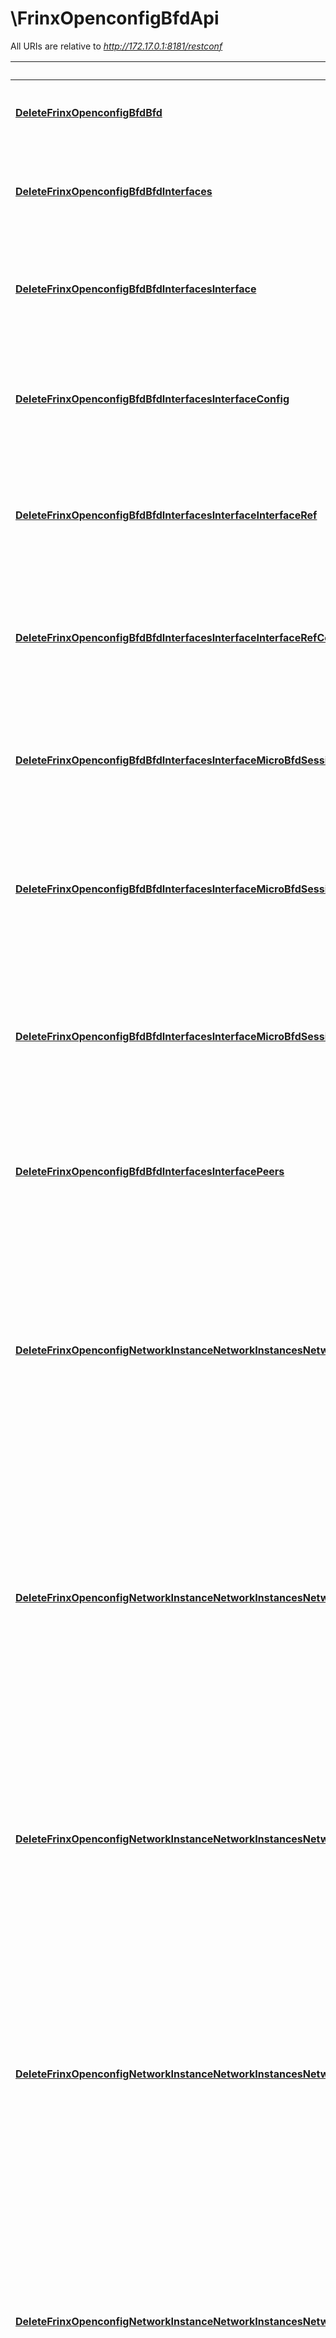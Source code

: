 # \FrinxOpenconfigBfdApi

All URIs are relative to *http://172.17.0.1:8181/restconf*

Method | HTTP request | Description
------------- | ------------- | -------------
[**DeleteFrinxOpenconfigBfdBfd**](FrinxOpenconfigBfdApi.md#DeleteFrinxOpenconfigBfdBfd) | **Delete** /config/network-topology:network-topology/network-topology:topology/unified/network-topology:node/{node-id}/yang-ext:mount/frinx-openconfig-bfd:bfd/ | 
[**DeleteFrinxOpenconfigBfdBfdInterfaces**](FrinxOpenconfigBfdApi.md#DeleteFrinxOpenconfigBfdBfdInterfaces) | **Delete** /config/network-topology:network-topology/network-topology:topology/unified/network-topology:node/{node-id}/yang-ext:mount/frinx-openconfig-bfd:bfd/frinx-openconfig-bfd:interfaces/ | 
[**DeleteFrinxOpenconfigBfdBfdInterfacesInterface**](FrinxOpenconfigBfdApi.md#DeleteFrinxOpenconfigBfdBfdInterfacesInterface) | **Delete** /config/network-topology:network-topology/network-topology:topology/unified/network-topology:node/{node-id}/yang-ext:mount/frinx-openconfig-bfd:bfd/frinx-openconfig-bfd:interfaces/frinx-openconfig-bfd:interface/{id}/ | 
[**DeleteFrinxOpenconfigBfdBfdInterfacesInterfaceConfig**](FrinxOpenconfigBfdApi.md#DeleteFrinxOpenconfigBfdBfdInterfacesInterfaceConfig) | **Delete** /config/network-topology:network-topology/network-topology:topology/unified/network-topology:node/{node-id}/yang-ext:mount/frinx-openconfig-bfd:bfd/frinx-openconfig-bfd:interfaces/frinx-openconfig-bfd:interface/{id}/frinx-openconfig-bfd:config/ | 
[**DeleteFrinxOpenconfigBfdBfdInterfacesInterfaceInterfaceRef**](FrinxOpenconfigBfdApi.md#DeleteFrinxOpenconfigBfdBfdInterfacesInterfaceInterfaceRef) | **Delete** /config/network-topology:network-topology/network-topology:topology/unified/network-topology:node/{node-id}/yang-ext:mount/frinx-openconfig-bfd:bfd/frinx-openconfig-bfd:interfaces/frinx-openconfig-bfd:interface/{id}/frinx-openconfig-bfd:interface-ref/ | 
[**DeleteFrinxOpenconfigBfdBfdInterfacesInterfaceInterfaceRefConfig**](FrinxOpenconfigBfdApi.md#DeleteFrinxOpenconfigBfdBfdInterfacesInterfaceInterfaceRefConfig) | **Delete** /config/network-topology:network-topology/network-topology:topology/unified/network-topology:node/{node-id}/yang-ext:mount/frinx-openconfig-bfd:bfd/frinx-openconfig-bfd:interfaces/frinx-openconfig-bfd:interface/{id}/frinx-openconfig-bfd:interface-ref/frinx-openconfig-bfd:config/ | 
[**DeleteFrinxOpenconfigBfdBfdInterfacesInterfaceMicroBfdSessions**](FrinxOpenconfigBfdApi.md#DeleteFrinxOpenconfigBfdBfdInterfacesInterfaceMicroBfdSessions) | **Delete** /config/network-topology:network-topology/network-topology:topology/unified/network-topology:node/{node-id}/yang-ext:mount/frinx-openconfig-bfd:bfd/frinx-openconfig-bfd:interfaces/frinx-openconfig-bfd:interface/{id}/frinx-openconfig-bfd:micro-bfd-sessions/ | 
[**DeleteFrinxOpenconfigBfdBfdInterfacesInterfaceMicroBfdSessionsMicroBfdSession**](FrinxOpenconfigBfdApi.md#DeleteFrinxOpenconfigBfdBfdInterfacesInterfaceMicroBfdSessionsMicroBfdSession) | **Delete** /config/network-topology:network-topology/network-topology:topology/unified/network-topology:node/{node-id}/yang-ext:mount/frinx-openconfig-bfd:bfd/frinx-openconfig-bfd:interfaces/frinx-openconfig-bfd:interface/{id}/frinx-openconfig-bfd:micro-bfd-sessions/frinx-openconfig-bfd:micro-bfd-session/{member-interface}/ | 
[**DeleteFrinxOpenconfigBfdBfdInterfacesInterfaceMicroBfdSessionsMicroBfdSessionConfig**](FrinxOpenconfigBfdApi.md#DeleteFrinxOpenconfigBfdBfdInterfacesInterfaceMicroBfdSessionsMicroBfdSessionConfig) | **Delete** /config/network-topology:network-topology/network-topology:topology/unified/network-topology:node/{node-id}/yang-ext:mount/frinx-openconfig-bfd:bfd/frinx-openconfig-bfd:interfaces/frinx-openconfig-bfd:interface/{id}/frinx-openconfig-bfd:micro-bfd-sessions/frinx-openconfig-bfd:micro-bfd-session/{member-interface}/frinx-openconfig-bfd:config/ | 
[**DeleteFrinxOpenconfigBfdBfdInterfacesInterfacePeers**](FrinxOpenconfigBfdApi.md#DeleteFrinxOpenconfigBfdBfdInterfacesInterfacePeers) | **Delete** /config/network-topology:network-topology/network-topology:topology/unified/network-topology:node/{node-id}/yang-ext:mount/frinx-openconfig-bfd:bfd/frinx-openconfig-bfd:interfaces/frinx-openconfig-bfd:interface/{id}/frinx-openconfig-bfd:peers/ | 
[**DeleteFrinxOpenconfigNetworkInstanceNetworkInstancesNetworkInstanceProtocolsProtocolBgpNeighborsNeighborEnableBfd**](FrinxOpenconfigBfdApi.md#DeleteFrinxOpenconfigNetworkInstanceNetworkInstancesNetworkInstanceProtocolsProtocolBgpNeighborsNeighborEnableBfd) | **Delete** /config/network-topology:network-topology/network-topology:topology/unified/network-topology:node/{node-id}/yang-ext:mount/frinx-openconfig-network-instance:network-instances/frinx-openconfig-network-instance:network-instance/{name}/frinx-openconfig-network-instance:protocols/frinx-openconfig-network-instance:protocol/{identifier}/{protocol-name}/frinx-openconfig-network-instance:bgp/frinx-openconfig-network-instance:neighbors/frinx-openconfig-network-instance:neighbor/{neighbor-address}/frinx-openconfig-bfd:enable-bfd/ | 
[**DeleteFrinxOpenconfigNetworkInstanceNetworkInstancesNetworkInstanceProtocolsProtocolBgpNeighborsNeighborEnableBfdConfig**](FrinxOpenconfigBfdApi.md#DeleteFrinxOpenconfigNetworkInstanceNetworkInstancesNetworkInstanceProtocolsProtocolBgpNeighborsNeighborEnableBfdConfig) | **Delete** /config/network-topology:network-topology/network-topology:topology/unified/network-topology:node/{node-id}/yang-ext:mount/frinx-openconfig-network-instance:network-instances/frinx-openconfig-network-instance:network-instance/{name}/frinx-openconfig-network-instance:protocols/frinx-openconfig-network-instance:protocol/{identifier}/{protocol-name}/frinx-openconfig-network-instance:bgp/frinx-openconfig-network-instance:neighbors/frinx-openconfig-network-instance:neighbor/{neighbor-address}/frinx-openconfig-bfd:enable-bfd/frinx-openconfig-bfd:config/ | 
[**DeleteFrinxOpenconfigNetworkInstanceNetworkInstancesNetworkInstanceProtocolsProtocolBgpPeerGroupsPeerGroupEnableBfd**](FrinxOpenconfigBfdApi.md#DeleteFrinxOpenconfigNetworkInstanceNetworkInstancesNetworkInstanceProtocolsProtocolBgpPeerGroupsPeerGroupEnableBfd) | **Delete** /config/network-topology:network-topology/network-topology:topology/unified/network-topology:node/{node-id}/yang-ext:mount/frinx-openconfig-network-instance:network-instances/frinx-openconfig-network-instance:network-instance/{name}/frinx-openconfig-network-instance:protocols/frinx-openconfig-network-instance:protocol/{identifier}/{protocol-name}/frinx-openconfig-network-instance:bgp/frinx-openconfig-network-instance:peer-groups/frinx-openconfig-network-instance:peer-group/{peer-group-name}/frinx-openconfig-bfd:enable-bfd/ | 
[**DeleteFrinxOpenconfigNetworkInstanceNetworkInstancesNetworkInstanceProtocolsProtocolBgpPeerGroupsPeerGroupEnableBfdConfig**](FrinxOpenconfigBfdApi.md#DeleteFrinxOpenconfigNetworkInstanceNetworkInstancesNetworkInstanceProtocolsProtocolBgpPeerGroupsPeerGroupEnableBfdConfig) | **Delete** /config/network-topology:network-topology/network-topology:topology/unified/network-topology:node/{node-id}/yang-ext:mount/frinx-openconfig-network-instance:network-instances/frinx-openconfig-network-instance:network-instance/{name}/frinx-openconfig-network-instance:protocols/frinx-openconfig-network-instance:protocol/{identifier}/{protocol-name}/frinx-openconfig-network-instance:bgp/frinx-openconfig-network-instance:peer-groups/frinx-openconfig-network-instance:peer-group/{peer-group-name}/frinx-openconfig-bfd:enable-bfd/frinx-openconfig-bfd:config/ | 
[**DeleteFrinxOpenconfigNetworkInstanceNetworkInstancesNetworkInstanceProtocolsProtocolStaticRoutesStaticNextHopsNextHopEnableBfd**](FrinxOpenconfigBfdApi.md#DeleteFrinxOpenconfigNetworkInstanceNetworkInstancesNetworkInstanceProtocolsProtocolStaticRoutesStaticNextHopsNextHopEnableBfd) | **Delete** /config/network-topology:network-topology/network-topology:topology/unified/network-topology:node/{node-id}/yang-ext:mount/frinx-openconfig-network-instance:network-instances/frinx-openconfig-network-instance:network-instance/{name}/frinx-openconfig-network-instance:protocols/frinx-openconfig-network-instance:protocol/{identifier}/{protocol-name}/frinx-openconfig-network-instance:static-routes/frinx-openconfig-network-instance:static/{prefix}/frinx-openconfig-network-instance:next-hops/frinx-openconfig-network-instance:next-hop/{index}/frinx-openconfig-bfd:enable-bfd/ | 
[**DeleteFrinxOpenconfigNetworkInstanceNetworkInstancesNetworkInstanceProtocolsProtocolStaticRoutesStaticNextHopsNextHopEnableBfdConfig**](FrinxOpenconfigBfdApi.md#DeleteFrinxOpenconfigNetworkInstanceNetworkInstancesNetworkInstanceProtocolsProtocolStaticRoutesStaticNextHopsNextHopEnableBfdConfig) | **Delete** /config/network-topology:network-topology/network-topology:topology/unified/network-topology:node/{node-id}/yang-ext:mount/frinx-openconfig-network-instance:network-instances/frinx-openconfig-network-instance:network-instance/{name}/frinx-openconfig-network-instance:protocols/frinx-openconfig-network-instance:protocol/{identifier}/{protocol-name}/frinx-openconfig-network-instance:static-routes/frinx-openconfig-network-instance:static/{prefix}/frinx-openconfig-network-instance:next-hops/frinx-openconfig-network-instance:next-hop/{index}/frinx-openconfig-bfd:enable-bfd/frinx-openconfig-bfd:config/ | 
[**GetFrinxOpenconfigBfdBfd**](FrinxOpenconfigBfdApi.md#GetFrinxOpenconfigBfdBfd) | **Get** /config/network-topology:network-topology/network-topology:topology/unified/network-topology:node/{node-id}/yang-ext:mount/frinx-openconfig-bfd:bfd/ | 
[**GetFrinxOpenconfigBfdBfdInterfaces**](FrinxOpenconfigBfdApi.md#GetFrinxOpenconfigBfdBfdInterfaces) | **Get** /config/network-topology:network-topology/network-topology:topology/unified/network-topology:node/{node-id}/yang-ext:mount/frinx-openconfig-bfd:bfd/frinx-openconfig-bfd:interfaces/ | 
[**GetFrinxOpenconfigBfdBfdInterfacesInterface**](FrinxOpenconfigBfdApi.md#GetFrinxOpenconfigBfdBfdInterfacesInterface) | **Get** /config/network-topology:network-topology/network-topology:topology/unified/network-topology:node/{node-id}/yang-ext:mount/frinx-openconfig-bfd:bfd/frinx-openconfig-bfd:interfaces/frinx-openconfig-bfd:interface/{id}/ | 
[**GetFrinxOpenconfigBfdBfdInterfacesInterfaceConfig**](FrinxOpenconfigBfdApi.md#GetFrinxOpenconfigBfdBfdInterfacesInterfaceConfig) | **Get** /config/network-topology:network-topology/network-topology:topology/unified/network-topology:node/{node-id}/yang-ext:mount/frinx-openconfig-bfd:bfd/frinx-openconfig-bfd:interfaces/frinx-openconfig-bfd:interface/{id}/frinx-openconfig-bfd:config/ | 
[**GetFrinxOpenconfigBfdBfdInterfacesInterfaceInterfaceRef**](FrinxOpenconfigBfdApi.md#GetFrinxOpenconfigBfdBfdInterfacesInterfaceInterfaceRef) | **Get** /config/network-topology:network-topology/network-topology:topology/unified/network-topology:node/{node-id}/yang-ext:mount/frinx-openconfig-bfd:bfd/frinx-openconfig-bfd:interfaces/frinx-openconfig-bfd:interface/{id}/frinx-openconfig-bfd:interface-ref/ | 
[**GetFrinxOpenconfigBfdBfdInterfacesInterfaceInterfaceRefConfig**](FrinxOpenconfigBfdApi.md#GetFrinxOpenconfigBfdBfdInterfacesInterfaceInterfaceRefConfig) | **Get** /config/network-topology:network-topology/network-topology:topology/unified/network-topology:node/{node-id}/yang-ext:mount/frinx-openconfig-bfd:bfd/frinx-openconfig-bfd:interfaces/frinx-openconfig-bfd:interface/{id}/frinx-openconfig-bfd:interface-ref/frinx-openconfig-bfd:config/ | 
[**GetFrinxOpenconfigBfdBfdInterfacesInterfaceMicroBfdSessions**](FrinxOpenconfigBfdApi.md#GetFrinxOpenconfigBfdBfdInterfacesInterfaceMicroBfdSessions) | **Get** /config/network-topology:network-topology/network-topology:topology/unified/network-topology:node/{node-id}/yang-ext:mount/frinx-openconfig-bfd:bfd/frinx-openconfig-bfd:interfaces/frinx-openconfig-bfd:interface/{id}/frinx-openconfig-bfd:micro-bfd-sessions/ | 
[**GetFrinxOpenconfigBfdBfdInterfacesInterfaceMicroBfdSessionsMicroBfdSession**](FrinxOpenconfigBfdApi.md#GetFrinxOpenconfigBfdBfdInterfacesInterfaceMicroBfdSessionsMicroBfdSession) | **Get** /config/network-topology:network-topology/network-topology:topology/unified/network-topology:node/{node-id}/yang-ext:mount/frinx-openconfig-bfd:bfd/frinx-openconfig-bfd:interfaces/frinx-openconfig-bfd:interface/{id}/frinx-openconfig-bfd:micro-bfd-sessions/frinx-openconfig-bfd:micro-bfd-session/{member-interface}/ | 
[**GetFrinxOpenconfigBfdBfdInterfacesInterfaceMicroBfdSessionsMicroBfdSessionConfig**](FrinxOpenconfigBfdApi.md#GetFrinxOpenconfigBfdBfdInterfacesInterfaceMicroBfdSessionsMicroBfdSessionConfig) | **Get** /config/network-topology:network-topology/network-topology:topology/unified/network-topology:node/{node-id}/yang-ext:mount/frinx-openconfig-bfd:bfd/frinx-openconfig-bfd:interfaces/frinx-openconfig-bfd:interface/{id}/frinx-openconfig-bfd:micro-bfd-sessions/frinx-openconfig-bfd:micro-bfd-session/{member-interface}/frinx-openconfig-bfd:config/ | 
[**GetFrinxOpenconfigBfdBfdInterfacesInterfacePeers**](FrinxOpenconfigBfdApi.md#GetFrinxOpenconfigBfdBfdInterfacesInterfacePeers) | **Get** /config/network-topology:network-topology/network-topology:topology/unified/network-topology:node/{node-id}/yang-ext:mount/frinx-openconfig-bfd:bfd/frinx-openconfig-bfd:interfaces/frinx-openconfig-bfd:interface/{id}/frinx-openconfig-bfd:peers/ | 
[**GetFrinxOpenconfigNetworkInstanceNetworkInstancesNetworkInstanceProtocolsProtocolBgpNeighborsNeighborEnableBfd**](FrinxOpenconfigBfdApi.md#GetFrinxOpenconfigNetworkInstanceNetworkInstancesNetworkInstanceProtocolsProtocolBgpNeighborsNeighborEnableBfd) | **Get** /config/network-topology:network-topology/network-topology:topology/unified/network-topology:node/{node-id}/yang-ext:mount/frinx-openconfig-network-instance:network-instances/frinx-openconfig-network-instance:network-instance/{name}/frinx-openconfig-network-instance:protocols/frinx-openconfig-network-instance:protocol/{identifier}/{protocol-name}/frinx-openconfig-network-instance:bgp/frinx-openconfig-network-instance:neighbors/frinx-openconfig-network-instance:neighbor/{neighbor-address}/frinx-openconfig-bfd:enable-bfd/ | 
[**GetFrinxOpenconfigNetworkInstanceNetworkInstancesNetworkInstanceProtocolsProtocolBgpNeighborsNeighborEnableBfdConfig**](FrinxOpenconfigBfdApi.md#GetFrinxOpenconfigNetworkInstanceNetworkInstancesNetworkInstanceProtocolsProtocolBgpNeighborsNeighborEnableBfdConfig) | **Get** /config/network-topology:network-topology/network-topology:topology/unified/network-topology:node/{node-id}/yang-ext:mount/frinx-openconfig-network-instance:network-instances/frinx-openconfig-network-instance:network-instance/{name}/frinx-openconfig-network-instance:protocols/frinx-openconfig-network-instance:protocol/{identifier}/{protocol-name}/frinx-openconfig-network-instance:bgp/frinx-openconfig-network-instance:neighbors/frinx-openconfig-network-instance:neighbor/{neighbor-address}/frinx-openconfig-bfd:enable-bfd/frinx-openconfig-bfd:config/ | 
[**GetFrinxOpenconfigNetworkInstanceNetworkInstancesNetworkInstanceProtocolsProtocolBgpPeerGroupsPeerGroupEnableBfd**](FrinxOpenconfigBfdApi.md#GetFrinxOpenconfigNetworkInstanceNetworkInstancesNetworkInstanceProtocolsProtocolBgpPeerGroupsPeerGroupEnableBfd) | **Get** /config/network-topology:network-topology/network-topology:topology/unified/network-topology:node/{node-id}/yang-ext:mount/frinx-openconfig-network-instance:network-instances/frinx-openconfig-network-instance:network-instance/{name}/frinx-openconfig-network-instance:protocols/frinx-openconfig-network-instance:protocol/{identifier}/{protocol-name}/frinx-openconfig-network-instance:bgp/frinx-openconfig-network-instance:peer-groups/frinx-openconfig-network-instance:peer-group/{peer-group-name}/frinx-openconfig-bfd:enable-bfd/ | 
[**GetFrinxOpenconfigNetworkInstanceNetworkInstancesNetworkInstanceProtocolsProtocolBgpPeerGroupsPeerGroupEnableBfdConfig**](FrinxOpenconfigBfdApi.md#GetFrinxOpenconfigNetworkInstanceNetworkInstancesNetworkInstanceProtocolsProtocolBgpPeerGroupsPeerGroupEnableBfdConfig) | **Get** /config/network-topology:network-topology/network-topology:topology/unified/network-topology:node/{node-id}/yang-ext:mount/frinx-openconfig-network-instance:network-instances/frinx-openconfig-network-instance:network-instance/{name}/frinx-openconfig-network-instance:protocols/frinx-openconfig-network-instance:protocol/{identifier}/{protocol-name}/frinx-openconfig-network-instance:bgp/frinx-openconfig-network-instance:peer-groups/frinx-openconfig-network-instance:peer-group/{peer-group-name}/frinx-openconfig-bfd:enable-bfd/frinx-openconfig-bfd:config/ | 
[**GetFrinxOpenconfigNetworkInstanceNetworkInstancesNetworkInstanceProtocolsProtocolStaticRoutesStaticNextHopsNextHopEnableBfd**](FrinxOpenconfigBfdApi.md#GetFrinxOpenconfigNetworkInstanceNetworkInstancesNetworkInstanceProtocolsProtocolStaticRoutesStaticNextHopsNextHopEnableBfd) | **Get** /config/network-topology:network-topology/network-topology:topology/unified/network-topology:node/{node-id}/yang-ext:mount/frinx-openconfig-network-instance:network-instances/frinx-openconfig-network-instance:network-instance/{name}/frinx-openconfig-network-instance:protocols/frinx-openconfig-network-instance:protocol/{identifier}/{protocol-name}/frinx-openconfig-network-instance:static-routes/frinx-openconfig-network-instance:static/{prefix}/frinx-openconfig-network-instance:next-hops/frinx-openconfig-network-instance:next-hop/{index}/frinx-openconfig-bfd:enable-bfd/ | 
[**GetFrinxOpenconfigNetworkInstanceNetworkInstancesNetworkInstanceProtocolsProtocolStaticRoutesStaticNextHopsNextHopEnableBfdConfig**](FrinxOpenconfigBfdApi.md#GetFrinxOpenconfigNetworkInstanceNetworkInstancesNetworkInstanceProtocolsProtocolStaticRoutesStaticNextHopsNextHopEnableBfdConfig) | **Get** /config/network-topology:network-topology/network-topology:topology/unified/network-topology:node/{node-id}/yang-ext:mount/frinx-openconfig-network-instance:network-instances/frinx-openconfig-network-instance:network-instance/{name}/frinx-openconfig-network-instance:protocols/frinx-openconfig-network-instance:protocol/{identifier}/{protocol-name}/frinx-openconfig-network-instance:static-routes/frinx-openconfig-network-instance:static/{prefix}/frinx-openconfig-network-instance:next-hops/frinx-openconfig-network-instance:next-hop/{index}/frinx-openconfig-bfd:enable-bfd/frinx-openconfig-bfd:config/ | 
[**PutFrinxOpenconfigBfdBfd**](FrinxOpenconfigBfdApi.md#PutFrinxOpenconfigBfdBfd) | **Put** /config/network-topology:network-topology/network-topology:topology/unified/network-topology:node/{node-id}/yang-ext:mount/frinx-openconfig-bfd:bfd/ | 
[**PutFrinxOpenconfigBfdBfdInterfaces**](FrinxOpenconfigBfdApi.md#PutFrinxOpenconfigBfdBfdInterfaces) | **Put** /config/network-topology:network-topology/network-topology:topology/unified/network-topology:node/{node-id}/yang-ext:mount/frinx-openconfig-bfd:bfd/frinx-openconfig-bfd:interfaces/ | 
[**PutFrinxOpenconfigBfdBfdInterfacesInterface**](FrinxOpenconfigBfdApi.md#PutFrinxOpenconfigBfdBfdInterfacesInterface) | **Put** /config/network-topology:network-topology/network-topology:topology/unified/network-topology:node/{node-id}/yang-ext:mount/frinx-openconfig-bfd:bfd/frinx-openconfig-bfd:interfaces/frinx-openconfig-bfd:interface/{id}/ | 
[**PutFrinxOpenconfigBfdBfdInterfacesInterfaceConfig**](FrinxOpenconfigBfdApi.md#PutFrinxOpenconfigBfdBfdInterfacesInterfaceConfig) | **Put** /config/network-topology:network-topology/network-topology:topology/unified/network-topology:node/{node-id}/yang-ext:mount/frinx-openconfig-bfd:bfd/frinx-openconfig-bfd:interfaces/frinx-openconfig-bfd:interface/{id}/frinx-openconfig-bfd:config/ | 
[**PutFrinxOpenconfigBfdBfdInterfacesInterfaceInterfaceRef**](FrinxOpenconfigBfdApi.md#PutFrinxOpenconfigBfdBfdInterfacesInterfaceInterfaceRef) | **Put** /config/network-topology:network-topology/network-topology:topology/unified/network-topology:node/{node-id}/yang-ext:mount/frinx-openconfig-bfd:bfd/frinx-openconfig-bfd:interfaces/frinx-openconfig-bfd:interface/{id}/frinx-openconfig-bfd:interface-ref/ | 
[**PutFrinxOpenconfigBfdBfdInterfacesInterfaceInterfaceRefConfig**](FrinxOpenconfigBfdApi.md#PutFrinxOpenconfigBfdBfdInterfacesInterfaceInterfaceRefConfig) | **Put** /config/network-topology:network-topology/network-topology:topology/unified/network-topology:node/{node-id}/yang-ext:mount/frinx-openconfig-bfd:bfd/frinx-openconfig-bfd:interfaces/frinx-openconfig-bfd:interface/{id}/frinx-openconfig-bfd:interface-ref/frinx-openconfig-bfd:config/ | 
[**PutFrinxOpenconfigBfdBfdInterfacesInterfaceMicroBfdSessions**](FrinxOpenconfigBfdApi.md#PutFrinxOpenconfigBfdBfdInterfacesInterfaceMicroBfdSessions) | **Put** /config/network-topology:network-topology/network-topology:topology/unified/network-topology:node/{node-id}/yang-ext:mount/frinx-openconfig-bfd:bfd/frinx-openconfig-bfd:interfaces/frinx-openconfig-bfd:interface/{id}/frinx-openconfig-bfd:micro-bfd-sessions/ | 
[**PutFrinxOpenconfigBfdBfdInterfacesInterfaceMicroBfdSessionsMicroBfdSession**](FrinxOpenconfigBfdApi.md#PutFrinxOpenconfigBfdBfdInterfacesInterfaceMicroBfdSessionsMicroBfdSession) | **Put** /config/network-topology:network-topology/network-topology:topology/unified/network-topology:node/{node-id}/yang-ext:mount/frinx-openconfig-bfd:bfd/frinx-openconfig-bfd:interfaces/frinx-openconfig-bfd:interface/{id}/frinx-openconfig-bfd:micro-bfd-sessions/frinx-openconfig-bfd:micro-bfd-session/{member-interface}/ | 
[**PutFrinxOpenconfigBfdBfdInterfacesInterfaceMicroBfdSessionsMicroBfdSessionConfig**](FrinxOpenconfigBfdApi.md#PutFrinxOpenconfigBfdBfdInterfacesInterfaceMicroBfdSessionsMicroBfdSessionConfig) | **Put** /config/network-topology:network-topology/network-topology:topology/unified/network-topology:node/{node-id}/yang-ext:mount/frinx-openconfig-bfd:bfd/frinx-openconfig-bfd:interfaces/frinx-openconfig-bfd:interface/{id}/frinx-openconfig-bfd:micro-bfd-sessions/frinx-openconfig-bfd:micro-bfd-session/{member-interface}/frinx-openconfig-bfd:config/ | 
[**PutFrinxOpenconfigBfdBfdInterfacesInterfacePeers**](FrinxOpenconfigBfdApi.md#PutFrinxOpenconfigBfdBfdInterfacesInterfacePeers) | **Put** /config/network-topology:network-topology/network-topology:topology/unified/network-topology:node/{node-id}/yang-ext:mount/frinx-openconfig-bfd:bfd/frinx-openconfig-bfd:interfaces/frinx-openconfig-bfd:interface/{id}/frinx-openconfig-bfd:peers/ | 
[**PutFrinxOpenconfigNetworkInstanceNetworkInstancesNetworkInstanceProtocolsProtocolBgpNeighborsNeighborEnableBfd**](FrinxOpenconfigBfdApi.md#PutFrinxOpenconfigNetworkInstanceNetworkInstancesNetworkInstanceProtocolsProtocolBgpNeighborsNeighborEnableBfd) | **Put** /config/network-topology:network-topology/network-topology:topology/unified/network-topology:node/{node-id}/yang-ext:mount/frinx-openconfig-network-instance:network-instances/frinx-openconfig-network-instance:network-instance/{name}/frinx-openconfig-network-instance:protocols/frinx-openconfig-network-instance:protocol/{identifier}/{protocol-name}/frinx-openconfig-network-instance:bgp/frinx-openconfig-network-instance:neighbors/frinx-openconfig-network-instance:neighbor/{neighbor-address}/frinx-openconfig-bfd:enable-bfd/ | 
[**PutFrinxOpenconfigNetworkInstanceNetworkInstancesNetworkInstanceProtocolsProtocolBgpNeighborsNeighborEnableBfdConfig**](FrinxOpenconfigBfdApi.md#PutFrinxOpenconfigNetworkInstanceNetworkInstancesNetworkInstanceProtocolsProtocolBgpNeighborsNeighborEnableBfdConfig) | **Put** /config/network-topology:network-topology/network-topology:topology/unified/network-topology:node/{node-id}/yang-ext:mount/frinx-openconfig-network-instance:network-instances/frinx-openconfig-network-instance:network-instance/{name}/frinx-openconfig-network-instance:protocols/frinx-openconfig-network-instance:protocol/{identifier}/{protocol-name}/frinx-openconfig-network-instance:bgp/frinx-openconfig-network-instance:neighbors/frinx-openconfig-network-instance:neighbor/{neighbor-address}/frinx-openconfig-bfd:enable-bfd/frinx-openconfig-bfd:config/ | 
[**PutFrinxOpenconfigNetworkInstanceNetworkInstancesNetworkInstanceProtocolsProtocolBgpPeerGroupsPeerGroupEnableBfd**](FrinxOpenconfigBfdApi.md#PutFrinxOpenconfigNetworkInstanceNetworkInstancesNetworkInstanceProtocolsProtocolBgpPeerGroupsPeerGroupEnableBfd) | **Put** /config/network-topology:network-topology/network-topology:topology/unified/network-topology:node/{node-id}/yang-ext:mount/frinx-openconfig-network-instance:network-instances/frinx-openconfig-network-instance:network-instance/{name}/frinx-openconfig-network-instance:protocols/frinx-openconfig-network-instance:protocol/{identifier}/{protocol-name}/frinx-openconfig-network-instance:bgp/frinx-openconfig-network-instance:peer-groups/frinx-openconfig-network-instance:peer-group/{peer-group-name}/frinx-openconfig-bfd:enable-bfd/ | 
[**PutFrinxOpenconfigNetworkInstanceNetworkInstancesNetworkInstanceProtocolsProtocolBgpPeerGroupsPeerGroupEnableBfdConfig**](FrinxOpenconfigBfdApi.md#PutFrinxOpenconfigNetworkInstanceNetworkInstancesNetworkInstanceProtocolsProtocolBgpPeerGroupsPeerGroupEnableBfdConfig) | **Put** /config/network-topology:network-topology/network-topology:topology/unified/network-topology:node/{node-id}/yang-ext:mount/frinx-openconfig-network-instance:network-instances/frinx-openconfig-network-instance:network-instance/{name}/frinx-openconfig-network-instance:protocols/frinx-openconfig-network-instance:protocol/{identifier}/{protocol-name}/frinx-openconfig-network-instance:bgp/frinx-openconfig-network-instance:peer-groups/frinx-openconfig-network-instance:peer-group/{peer-group-name}/frinx-openconfig-bfd:enable-bfd/frinx-openconfig-bfd:config/ | 
[**PutFrinxOpenconfigNetworkInstanceNetworkInstancesNetworkInstanceProtocolsProtocolStaticRoutesStaticNextHopsNextHopEnableBfd**](FrinxOpenconfigBfdApi.md#PutFrinxOpenconfigNetworkInstanceNetworkInstancesNetworkInstanceProtocolsProtocolStaticRoutesStaticNextHopsNextHopEnableBfd) | **Put** /config/network-topology:network-topology/network-topology:topology/unified/network-topology:node/{node-id}/yang-ext:mount/frinx-openconfig-network-instance:network-instances/frinx-openconfig-network-instance:network-instance/{name}/frinx-openconfig-network-instance:protocols/frinx-openconfig-network-instance:protocol/{identifier}/{protocol-name}/frinx-openconfig-network-instance:static-routes/frinx-openconfig-network-instance:static/{prefix}/frinx-openconfig-network-instance:next-hops/frinx-openconfig-network-instance:next-hop/{index}/frinx-openconfig-bfd:enable-bfd/ | 
[**PutFrinxOpenconfigNetworkInstanceNetworkInstancesNetworkInstanceProtocolsProtocolStaticRoutesStaticNextHopsNextHopEnableBfdConfig**](FrinxOpenconfigBfdApi.md#PutFrinxOpenconfigNetworkInstanceNetworkInstancesNetworkInstanceProtocolsProtocolStaticRoutesStaticNextHopsNextHopEnableBfdConfig) | **Put** /config/network-topology:network-topology/network-topology:topology/unified/network-topology:node/{node-id}/yang-ext:mount/frinx-openconfig-network-instance:network-instances/frinx-openconfig-network-instance:network-instance/{name}/frinx-openconfig-network-instance:protocols/frinx-openconfig-network-instance:protocol/{identifier}/{protocol-name}/frinx-openconfig-network-instance:static-routes/frinx-openconfig-network-instance:static/{prefix}/frinx-openconfig-network-instance:next-hops/frinx-openconfig-network-instance:next-hop/{index}/frinx-openconfig-bfd:enable-bfd/frinx-openconfig-bfd:config/ | 


# **DeleteFrinxOpenconfigBfdBfd**
> DeleteFrinxOpenconfigBfdBfd(ctx, nodeId)


removes frinx.openconfig.bfd.Bfd

### Required Parameters

Name | Type | Description  | Notes
------------- | ------------- | ------------- | -------------
 **ctx** | **context.Context** | context for authentication, logging, cancellation, deadlines, tracing, etc.
  **nodeId** | **string**|  | 

### Return type

 (empty response body)

### Authorization

[basicAuth](../README.md#basicAuth)

### HTTP request headers

 - **Content-Type**: application/json, application/xml
 - **Accept**: application/json, application/xml

[[Back to top]](#) [[Back to API list]](../README.md#documentation-for-api-endpoints) [[Back to Model list]](../README.md#documentation-for-models) [[Back to README]](../README.md)

# **DeleteFrinxOpenconfigBfdBfdInterfaces**
> DeleteFrinxOpenconfigBfdBfdInterfaces(ctx, nodeId)


removes frinx.openconfig.bfd.bfd.Interfaces

### Required Parameters

Name | Type | Description  | Notes
------------- | ------------- | ------------- | -------------
 **ctx** | **context.Context** | context for authentication, logging, cancellation, deadlines, tracing, etc.
  **nodeId** | **string**|  | 

### Return type

 (empty response body)

### Authorization

[basicAuth](../README.md#basicAuth)

### HTTP request headers

 - **Content-Type**: application/json, application/xml
 - **Accept**: application/json, application/xml

[[Back to top]](#) [[Back to API list]](../README.md#documentation-for-api-endpoints) [[Back to Model list]](../README.md#documentation-for-models) [[Back to README]](../README.md)

# **DeleteFrinxOpenconfigBfdBfdInterfacesInterface**
> DeleteFrinxOpenconfigBfdBfdInterfacesInterface(ctx, id, nodeId)


removes frinx.openconfig.bfd.bfd.interfaces.Interface

### Required Parameters

Name | Type | Description  | Notes
------------- | ------------- | ------------- | -------------
 **ctx** | **context.Context** | context for authentication, logging, cancellation, deadlines, tracing, etc.
  **id** | **string**| Id of interface | 
  **nodeId** | **string**|  | 

### Return type

 (empty response body)

### Authorization

[basicAuth](../README.md#basicAuth)

### HTTP request headers

 - **Content-Type**: application/json, application/xml
 - **Accept**: application/json, application/xml

[[Back to top]](#) [[Back to API list]](../README.md#documentation-for-api-endpoints) [[Back to Model list]](../README.md#documentation-for-models) [[Back to README]](../README.md)

# **DeleteFrinxOpenconfigBfdBfdInterfacesInterfaceConfig**
> DeleteFrinxOpenconfigBfdBfdInterfacesInterfaceConfig(ctx, id, nodeId)


removes frinx.openconfig.bfd.bfd.interfaces.interface.Config

### Required Parameters

Name | Type | Description  | Notes
------------- | ------------- | ------------- | -------------
 **ctx** | **context.Context** | context for authentication, logging, cancellation, deadlines, tracing, etc.
  **id** | **string**| Id of interface | 
  **nodeId** | **string**|  | 

### Return type

 (empty response body)

### Authorization

[basicAuth](../README.md#basicAuth)

### HTTP request headers

 - **Content-Type**: application/json, application/xml
 - **Accept**: application/json, application/xml

[[Back to top]](#) [[Back to API list]](../README.md#documentation-for-api-endpoints) [[Back to Model list]](../README.md#documentation-for-models) [[Back to README]](../README.md)

# **DeleteFrinxOpenconfigBfdBfdInterfacesInterfaceInterfaceRef**
> DeleteFrinxOpenconfigBfdBfdInterfacesInterfaceInterfaceRef(ctx, id, nodeId)


removes frinx.openconfig.interfaces.interfaceref.InterfaceRef

### Required Parameters

Name | Type | Description  | Notes
------------- | ------------- | ------------- | -------------
 **ctx** | **context.Context** | context for authentication, logging, cancellation, deadlines, tracing, etc.
  **id** | **string**| Id of interface | 
  **nodeId** | **string**|  | 

### Return type

 (empty response body)

### Authorization

[basicAuth](../README.md#basicAuth)

### HTTP request headers

 - **Content-Type**: application/json, application/xml
 - **Accept**: application/json, application/xml

[[Back to top]](#) [[Back to API list]](../README.md#documentation-for-api-endpoints) [[Back to Model list]](../README.md#documentation-for-models) [[Back to README]](../README.md)

# **DeleteFrinxOpenconfigBfdBfdInterfacesInterfaceInterfaceRefConfig**
> DeleteFrinxOpenconfigBfdBfdInterfacesInterfaceInterfaceRefConfig(ctx, id, nodeId)


removes frinx.openconfig.interfaces.interfaceref.interfaceref.Config

### Required Parameters

Name | Type | Description  | Notes
------------- | ------------- | ------------- | -------------
 **ctx** | **context.Context** | context for authentication, logging, cancellation, deadlines, tracing, etc.
  **id** | **string**| Id of interface | 
  **nodeId** | **string**|  | 

### Return type

 (empty response body)

### Authorization

[basicAuth](../README.md#basicAuth)

### HTTP request headers

 - **Content-Type**: application/json, application/xml
 - **Accept**: application/json, application/xml

[[Back to top]](#) [[Back to API list]](../README.md#documentation-for-api-endpoints) [[Back to Model list]](../README.md#documentation-for-models) [[Back to README]](../README.md)

# **DeleteFrinxOpenconfigBfdBfdInterfacesInterfaceMicroBfdSessions**
> DeleteFrinxOpenconfigBfdBfdInterfacesInterfaceMicroBfdSessions(ctx, id, nodeId)


removes frinx.openconfig.bfd.bfdinterfacemicrobfdstructural.MicroBfdSessions

### Required Parameters

Name | Type | Description  | Notes
------------- | ------------- | ------------- | -------------
 **ctx** | **context.Context** | context for authentication, logging, cancellation, deadlines, tracing, etc.
  **id** | **string**| Id of interface | 
  **nodeId** | **string**|  | 

### Return type

 (empty response body)

### Authorization

[basicAuth](../README.md#basicAuth)

### HTTP request headers

 - **Content-Type**: application/json, application/xml
 - **Accept**: application/json, application/xml

[[Back to top]](#) [[Back to API list]](../README.md#documentation-for-api-endpoints) [[Back to Model list]](../README.md#documentation-for-models) [[Back to README]](../README.md)

# **DeleteFrinxOpenconfigBfdBfdInterfacesInterfaceMicroBfdSessionsMicroBfdSession**
> DeleteFrinxOpenconfigBfdBfdInterfacesInterfaceMicroBfdSessionsMicroBfdSession(ctx, id, memberInterface, nodeId)


removes frinx.openconfig.bfd.bfdinterfacemicrobfdstructural.microbfdsessions.MicroBfdSession

### Required Parameters

Name | Type | Description  | Notes
------------- | ------------- | ------------- | -------------
 **ctx** | **context.Context** | context for authentication, logging, cancellation, deadlines, tracing, etc.
  **id** | **string**| Id of interface | 
  **memberInterface** | **string**| Id of micro-bfd-session | 
  **nodeId** | **string**|  | 

### Return type

 (empty response body)

### Authorization

[basicAuth](../README.md#basicAuth)

### HTTP request headers

 - **Content-Type**: application/json, application/xml
 - **Accept**: application/json, application/xml

[[Back to top]](#) [[Back to API list]](../README.md#documentation-for-api-endpoints) [[Back to Model list]](../README.md#documentation-for-models) [[Back to README]](../README.md)

# **DeleteFrinxOpenconfigBfdBfdInterfacesInterfaceMicroBfdSessionsMicroBfdSessionConfig**
> DeleteFrinxOpenconfigBfdBfdInterfacesInterfaceMicroBfdSessionsMicroBfdSessionConfig(ctx, id, memberInterface, nodeId)


removes frinx.openconfig.bfd.bfdinterfacemicrobfdstructural.microbfdsessions.microbfdsession.Config

### Required Parameters

Name | Type | Description  | Notes
------------- | ------------- | ------------- | -------------
 **ctx** | **context.Context** | context for authentication, logging, cancellation, deadlines, tracing, etc.
  **id** | **string**| Id of interface | 
  **memberInterface** | **string**| Id of micro-bfd-session | 
  **nodeId** | **string**|  | 

### Return type

 (empty response body)

### Authorization

[basicAuth](../README.md#basicAuth)

### HTTP request headers

 - **Content-Type**: application/json, application/xml
 - **Accept**: application/json, application/xml

[[Back to top]](#) [[Back to API list]](../README.md#documentation-for-api-endpoints) [[Back to Model list]](../README.md#documentation-for-models) [[Back to README]](../README.md)

# **DeleteFrinxOpenconfigBfdBfdInterfacesInterfacePeers**
> DeleteFrinxOpenconfigBfdBfdInterfacesInterfacePeers(ctx, id, nodeId)


removes frinx.openconfig.bfd.bfdinterfacepeerstructural.Peers

### Required Parameters

Name | Type | Description  | Notes
------------- | ------------- | ------------- | -------------
 **ctx** | **context.Context** | context for authentication, logging, cancellation, deadlines, tracing, etc.
  **id** | **string**| Id of interface | 
  **nodeId** | **string**|  | 

### Return type

 (empty response body)

### Authorization

[basicAuth](../README.md#basicAuth)

### HTTP request headers

 - **Content-Type**: application/json, application/xml
 - **Accept**: application/json, application/xml

[[Back to top]](#) [[Back to API list]](../README.md#documentation-for-api-endpoints) [[Back to Model list]](../README.md#documentation-for-models) [[Back to README]](../README.md)

# **DeleteFrinxOpenconfigNetworkInstanceNetworkInstancesNetworkInstanceProtocolsProtocolBgpNeighborsNeighborEnableBfd**
> DeleteFrinxOpenconfigNetworkInstanceNetworkInstancesNetworkInstanceProtocolsProtocolBgpNeighborsNeighborEnableBfd(ctx, name, identifier, protocolName, neighborAddress, nodeId)


removes frinx.openconfig.bfd.bfdenable.EnableBfd

### Required Parameters

Name | Type | Description  | Notes
------------- | ------------- | ------------- | -------------
 **ctx** | **context.Context** | context for authentication, logging, cancellation, deadlines, tracing, etc.
  **name** | **string**| Id of network-instance | 
  **identifier** | **string**| Id of protocol | 
  **protocolName** | **string**| Id of protocol | 
  **neighborAddress** | **string**| Id of neighbor | 
  **nodeId** | **string**|  | 

### Return type

 (empty response body)

### Authorization

[basicAuth](../README.md#basicAuth)

### HTTP request headers

 - **Content-Type**: application/json, application/xml
 - **Accept**: application/json, application/xml

[[Back to top]](#) [[Back to API list]](../README.md#documentation-for-api-endpoints) [[Back to Model list]](../README.md#documentation-for-models) [[Back to README]](../README.md)

# **DeleteFrinxOpenconfigNetworkInstanceNetworkInstancesNetworkInstanceProtocolsProtocolBgpNeighborsNeighborEnableBfdConfig**
> DeleteFrinxOpenconfigNetworkInstanceNetworkInstancesNetworkInstanceProtocolsProtocolBgpNeighborsNeighborEnableBfdConfig(ctx, name, identifier, protocolName, neighborAddress, nodeId)


removes frinx.openconfig.bfd.bfdenable.enablebfd.Config

### Required Parameters

Name | Type | Description  | Notes
------------- | ------------- | ------------- | -------------
 **ctx** | **context.Context** | context for authentication, logging, cancellation, deadlines, tracing, etc.
  **name** | **string**| Id of network-instance | 
  **identifier** | **string**| Id of protocol | 
  **protocolName** | **string**| Id of protocol | 
  **neighborAddress** | **string**| Id of neighbor | 
  **nodeId** | **string**|  | 

### Return type

 (empty response body)

### Authorization

[basicAuth](../README.md#basicAuth)

### HTTP request headers

 - **Content-Type**: application/json, application/xml
 - **Accept**: application/json, application/xml

[[Back to top]](#) [[Back to API list]](../README.md#documentation-for-api-endpoints) [[Back to Model list]](../README.md#documentation-for-models) [[Back to README]](../README.md)

# **DeleteFrinxOpenconfigNetworkInstanceNetworkInstancesNetworkInstanceProtocolsProtocolBgpPeerGroupsPeerGroupEnableBfd**
> DeleteFrinxOpenconfigNetworkInstanceNetworkInstancesNetworkInstanceProtocolsProtocolBgpPeerGroupsPeerGroupEnableBfd(ctx, name, identifier, protocolName, peerGroupName, nodeId)


removes frinx.openconfig.bfd.bfdenable.EnableBfd

### Required Parameters

Name | Type | Description  | Notes
------------- | ------------- | ------------- | -------------
 **ctx** | **context.Context** | context for authentication, logging, cancellation, deadlines, tracing, etc.
  **name** | **string**| Id of network-instance | 
  **identifier** | **string**| Id of protocol | 
  **protocolName** | **string**| Id of protocol | 
  **peerGroupName** | **string**| Id of peer-group | 
  **nodeId** | **string**|  | 

### Return type

 (empty response body)

### Authorization

[basicAuth](../README.md#basicAuth)

### HTTP request headers

 - **Content-Type**: application/json, application/xml
 - **Accept**: application/json, application/xml

[[Back to top]](#) [[Back to API list]](../README.md#documentation-for-api-endpoints) [[Back to Model list]](../README.md#documentation-for-models) [[Back to README]](../README.md)

# **DeleteFrinxOpenconfigNetworkInstanceNetworkInstancesNetworkInstanceProtocolsProtocolBgpPeerGroupsPeerGroupEnableBfdConfig**
> DeleteFrinxOpenconfigNetworkInstanceNetworkInstancesNetworkInstanceProtocolsProtocolBgpPeerGroupsPeerGroupEnableBfdConfig(ctx, name, identifier, protocolName, peerGroupName, nodeId)


removes frinx.openconfig.bfd.bfdenable.enablebfd.Config

### Required Parameters

Name | Type | Description  | Notes
------------- | ------------- | ------------- | -------------
 **ctx** | **context.Context** | context for authentication, logging, cancellation, deadlines, tracing, etc.
  **name** | **string**| Id of network-instance | 
  **identifier** | **string**| Id of protocol | 
  **protocolName** | **string**| Id of protocol | 
  **peerGroupName** | **string**| Id of peer-group | 
  **nodeId** | **string**|  | 

### Return type

 (empty response body)

### Authorization

[basicAuth](../README.md#basicAuth)

### HTTP request headers

 - **Content-Type**: application/json, application/xml
 - **Accept**: application/json, application/xml

[[Back to top]](#) [[Back to API list]](../README.md#documentation-for-api-endpoints) [[Back to Model list]](../README.md#documentation-for-models) [[Back to README]](../README.md)

# **DeleteFrinxOpenconfigNetworkInstanceNetworkInstancesNetworkInstanceProtocolsProtocolStaticRoutesStaticNextHopsNextHopEnableBfd**
> DeleteFrinxOpenconfigNetworkInstanceNetworkInstancesNetworkInstanceProtocolsProtocolStaticRoutesStaticNextHopsNextHopEnableBfd(ctx, name, identifier, protocolName, prefix, index, nodeId)


removes frinx.openconfig.bfd.bfdenable.EnableBfd

### Required Parameters

Name | Type | Description  | Notes
------------- | ------------- | ------------- | -------------
 **ctx** | **context.Context** | context for authentication, logging, cancellation, deadlines, tracing, etc.
  **name** | **string**| Id of network-instance | 
  **identifier** | **string**| Id of protocol | 
  **protocolName** | **string**| Id of protocol | 
  **prefix** | **string**| Id of static | 
  **index** | **string**| Id of next-hop | 
  **nodeId** | **string**|  | 

### Return type

 (empty response body)

### Authorization

[basicAuth](../README.md#basicAuth)

### HTTP request headers

 - **Content-Type**: application/json, application/xml
 - **Accept**: application/json, application/xml

[[Back to top]](#) [[Back to API list]](../README.md#documentation-for-api-endpoints) [[Back to Model list]](../README.md#documentation-for-models) [[Back to README]](../README.md)

# **DeleteFrinxOpenconfigNetworkInstanceNetworkInstancesNetworkInstanceProtocolsProtocolStaticRoutesStaticNextHopsNextHopEnableBfdConfig**
> DeleteFrinxOpenconfigNetworkInstanceNetworkInstancesNetworkInstanceProtocolsProtocolStaticRoutesStaticNextHopsNextHopEnableBfdConfig(ctx, name, identifier, protocolName, prefix, index, nodeId)


removes frinx.openconfig.bfd.bfdenable.enablebfd.Config

### Required Parameters

Name | Type | Description  | Notes
------------- | ------------- | ------------- | -------------
 **ctx** | **context.Context** | context for authentication, logging, cancellation, deadlines, tracing, etc.
  **name** | **string**| Id of network-instance | 
  **identifier** | **string**| Id of protocol | 
  **protocolName** | **string**| Id of protocol | 
  **prefix** | **string**| Id of static | 
  **index** | **string**| Id of next-hop | 
  **nodeId** | **string**|  | 

### Return type

 (empty response body)

### Authorization

[basicAuth](../README.md#basicAuth)

### HTTP request headers

 - **Content-Type**: application/json, application/xml
 - **Accept**: application/json, application/xml

[[Back to top]](#) [[Back to API list]](../README.md#documentation-for-api-endpoints) [[Back to Model list]](../README.md#documentation-for-models) [[Back to README]](../README.md)

# **GetFrinxOpenconfigBfdBfd**
> FrinxOpenconfigBfdBfdResponse GetFrinxOpenconfigBfdBfd(ctx, nodeId)


### Required Parameters

Name | Type | Description  | Notes
------------- | ------------- | ------------- | -------------
 **ctx** | **context.Context** | context for authentication, logging, cancellation, deadlines, tracing, etc.
  **nodeId** | **string**|  | 

### Return type

[**FrinxOpenconfigBfdBfdResponse**](frinx.openconfig.bfd.Bfd.response.md)

### Authorization

[basicAuth](../README.md#basicAuth)

### HTTP request headers

 - **Content-Type**: application/json, application/xml
 - **Accept**: application/json, application/xml

[[Back to top]](#) [[Back to API list]](../README.md#documentation-for-api-endpoints) [[Back to Model list]](../README.md#documentation-for-models) [[Back to README]](../README.md)

# **GetFrinxOpenconfigBfdBfdInterfaces**
> FrinxOpenconfigBfdBfdInterfacesResponse GetFrinxOpenconfigBfdBfdInterfaces(ctx, nodeId)


### Required Parameters

Name | Type | Description  | Notes
------------- | ------------- | ------------- | -------------
 **ctx** | **context.Context** | context for authentication, logging, cancellation, deadlines, tracing, etc.
  **nodeId** | **string**|  | 

### Return type

[**FrinxOpenconfigBfdBfdInterfacesResponse**](frinx.openconfig.bfd.bfd.Interfaces.response.md)

### Authorization

[basicAuth](../README.md#basicAuth)

### HTTP request headers

 - **Content-Type**: application/json, application/xml
 - **Accept**: application/json, application/xml

[[Back to top]](#) [[Back to API list]](../README.md#documentation-for-api-endpoints) [[Back to Model list]](../README.md#documentation-for-models) [[Back to README]](../README.md)

# **GetFrinxOpenconfigBfdBfdInterfacesInterface**
> FrinxOpenconfigBfdBfdInterfacesInterfaceResponse GetFrinxOpenconfigBfdBfdInterfacesInterface(ctx, id, nodeId)


### Required Parameters

Name | Type | Description  | Notes
------------- | ------------- | ------------- | -------------
 **ctx** | **context.Context** | context for authentication, logging, cancellation, deadlines, tracing, etc.
  **id** | **string**| Id of interface | 
  **nodeId** | **string**|  | 

### Return type

[**FrinxOpenconfigBfdBfdInterfacesInterfaceResponse**](frinx.openconfig.bfd.bfd.interfaces.Interface.response.md)

### Authorization

[basicAuth](../README.md#basicAuth)

### HTTP request headers

 - **Content-Type**: application/json, application/xml
 - **Accept**: application/json, application/xml

[[Back to top]](#) [[Back to API list]](../README.md#documentation-for-api-endpoints) [[Back to Model list]](../README.md#documentation-for-models) [[Back to README]](../README.md)

# **GetFrinxOpenconfigBfdBfdInterfacesInterfaceConfig**
> FrinxOpenconfigBfdBfdInterfacesInterfaceConfigResponse GetFrinxOpenconfigBfdBfdInterfacesInterfaceConfig(ctx, id, nodeId)


### Required Parameters

Name | Type | Description  | Notes
------------- | ------------- | ------------- | -------------
 **ctx** | **context.Context** | context for authentication, logging, cancellation, deadlines, tracing, etc.
  **id** | **string**| Id of interface | 
  **nodeId** | **string**|  | 

### Return type

[**FrinxOpenconfigBfdBfdInterfacesInterfaceConfigResponse**](frinx.openconfig.bfd.bfd.interfaces.interface.Config.response.md)

### Authorization

[basicAuth](../README.md#basicAuth)

### HTTP request headers

 - **Content-Type**: application/json, application/xml
 - **Accept**: application/json, application/xml

[[Back to top]](#) [[Back to API list]](../README.md#documentation-for-api-endpoints) [[Back to Model list]](../README.md#documentation-for-models) [[Back to README]](../README.md)

# **GetFrinxOpenconfigBfdBfdInterfacesInterfaceInterfaceRef**
> FrinxOpenconfigInterfacesInterfacerefInterfaceRefResponse2 GetFrinxOpenconfigBfdBfdInterfacesInterfaceInterfaceRef(ctx, id, nodeId)


### Required Parameters

Name | Type | Description  | Notes
------------- | ------------- | ------------- | -------------
 **ctx** | **context.Context** | context for authentication, logging, cancellation, deadlines, tracing, etc.
  **id** | **string**| Id of interface | 
  **nodeId** | **string**|  | 

### Return type

[**FrinxOpenconfigInterfacesInterfacerefInterfaceRefResponse2**](frinx.openconfig.interfaces.interfaceref.InterfaceRef.response_2.md)

### Authorization

[basicAuth](../README.md#basicAuth)

### HTTP request headers

 - **Content-Type**: application/json, application/xml
 - **Accept**: application/json, application/xml

[[Back to top]](#) [[Back to API list]](../README.md#documentation-for-api-endpoints) [[Back to Model list]](../README.md#documentation-for-models) [[Back to README]](../README.md)

# **GetFrinxOpenconfigBfdBfdInterfacesInterfaceInterfaceRefConfig**
> FrinxOpenconfigInterfacesInterfacerefInterfacerefConfigResponse2 GetFrinxOpenconfigBfdBfdInterfacesInterfaceInterfaceRefConfig(ctx, id, nodeId)


### Required Parameters

Name | Type | Description  | Notes
------------- | ------------- | ------------- | -------------
 **ctx** | **context.Context** | context for authentication, logging, cancellation, deadlines, tracing, etc.
  **id** | **string**| Id of interface | 
  **nodeId** | **string**|  | 

### Return type

[**FrinxOpenconfigInterfacesInterfacerefInterfacerefConfigResponse2**](frinx.openconfig.interfaces.interfaceref.interfaceref.Config.response_2.md)

### Authorization

[basicAuth](../README.md#basicAuth)

### HTTP request headers

 - **Content-Type**: application/json, application/xml
 - **Accept**: application/json, application/xml

[[Back to top]](#) [[Back to API list]](../README.md#documentation-for-api-endpoints) [[Back to Model list]](../README.md#documentation-for-models) [[Back to README]](../README.md)

# **GetFrinxOpenconfigBfdBfdInterfacesInterfaceMicroBfdSessions**
> FrinxOpenconfigBfdBfdinterfacemicrobfdstructuralMicroBfdSessionsResponse GetFrinxOpenconfigBfdBfdInterfacesInterfaceMicroBfdSessions(ctx, id, nodeId)


### Required Parameters

Name | Type | Description  | Notes
------------- | ------------- | ------------- | -------------
 **ctx** | **context.Context** | context for authentication, logging, cancellation, deadlines, tracing, etc.
  **id** | **string**| Id of interface | 
  **nodeId** | **string**|  | 

### Return type

[**FrinxOpenconfigBfdBfdinterfacemicrobfdstructuralMicroBfdSessionsResponse**](frinx.openconfig.bfd.bfdinterfacemicrobfdstructural.MicroBfdSessions.response.md)

### Authorization

[basicAuth](../README.md#basicAuth)

### HTTP request headers

 - **Content-Type**: application/json, application/xml
 - **Accept**: application/json, application/xml

[[Back to top]](#) [[Back to API list]](../README.md#documentation-for-api-endpoints) [[Back to Model list]](../README.md#documentation-for-models) [[Back to README]](../README.md)

# **GetFrinxOpenconfigBfdBfdInterfacesInterfaceMicroBfdSessionsMicroBfdSession**
> FrinxOpenconfigBfdBfdinterfacemicrobfdstructuralMicrobfdsessionsMicroBfdSessionResponse GetFrinxOpenconfigBfdBfdInterfacesInterfaceMicroBfdSessionsMicroBfdSession(ctx, id, memberInterface, nodeId)


### Required Parameters

Name | Type | Description  | Notes
------------- | ------------- | ------------- | -------------
 **ctx** | **context.Context** | context for authentication, logging, cancellation, deadlines, tracing, etc.
  **id** | **string**| Id of interface | 
  **memberInterface** | **string**| Id of micro-bfd-session | 
  **nodeId** | **string**|  | 

### Return type

[**FrinxOpenconfigBfdBfdinterfacemicrobfdstructuralMicrobfdsessionsMicroBfdSessionResponse**](frinx.openconfig.bfd.bfdinterfacemicrobfdstructural.microbfdsessions.MicroBfdSession.response.md)

### Authorization

[basicAuth](../README.md#basicAuth)

### HTTP request headers

 - **Content-Type**: application/json, application/xml
 - **Accept**: application/json, application/xml

[[Back to top]](#) [[Back to API list]](../README.md#documentation-for-api-endpoints) [[Back to Model list]](../README.md#documentation-for-models) [[Back to README]](../README.md)

# **GetFrinxOpenconfigBfdBfdInterfacesInterfaceMicroBfdSessionsMicroBfdSessionConfig**
> FrinxOpenconfigBfdBfdinterfacemicrobfdstructuralMicrobfdsessionsMicrobfdsessionConfigResponse GetFrinxOpenconfigBfdBfdInterfacesInterfaceMicroBfdSessionsMicroBfdSessionConfig(ctx, id, memberInterface, nodeId)


### Required Parameters

Name | Type | Description  | Notes
------------- | ------------- | ------------- | -------------
 **ctx** | **context.Context** | context for authentication, logging, cancellation, deadlines, tracing, etc.
  **id** | **string**| Id of interface | 
  **memberInterface** | **string**| Id of micro-bfd-session | 
  **nodeId** | **string**|  | 

### Return type

[**FrinxOpenconfigBfdBfdinterfacemicrobfdstructuralMicrobfdsessionsMicrobfdsessionConfigResponse**](frinx.openconfig.bfd.bfdinterfacemicrobfdstructural.microbfdsessions.microbfdsession.Config.response.md)

### Authorization

[basicAuth](../README.md#basicAuth)

### HTTP request headers

 - **Content-Type**: application/json, application/xml
 - **Accept**: application/json, application/xml

[[Back to top]](#) [[Back to API list]](../README.md#documentation-for-api-endpoints) [[Back to Model list]](../README.md#documentation-for-models) [[Back to README]](../README.md)

# **GetFrinxOpenconfigBfdBfdInterfacesInterfacePeers**
> FrinxOpenconfigBfdBfdinterfacepeerstructuralPeersResponse GetFrinxOpenconfigBfdBfdInterfacesInterfacePeers(ctx, id, nodeId)


### Required Parameters

Name | Type | Description  | Notes
------------- | ------------- | ------------- | -------------
 **ctx** | **context.Context** | context for authentication, logging, cancellation, deadlines, tracing, etc.
  **id** | **string**| Id of interface | 
  **nodeId** | **string**|  | 

### Return type

[**FrinxOpenconfigBfdBfdinterfacepeerstructuralPeersResponse**](frinx.openconfig.bfd.bfdinterfacepeerstructural.Peers.response.md)

### Authorization

[basicAuth](../README.md#basicAuth)

### HTTP request headers

 - **Content-Type**: application/json, application/xml
 - **Accept**: application/json, application/xml

[[Back to top]](#) [[Back to API list]](../README.md#documentation-for-api-endpoints) [[Back to Model list]](../README.md#documentation-for-models) [[Back to README]](../README.md)

# **GetFrinxOpenconfigNetworkInstanceNetworkInstancesNetworkInstanceProtocolsProtocolBgpNeighborsNeighborEnableBfd**
> FrinxOpenconfigBfdBfdenableEnableBfdResponse GetFrinxOpenconfigNetworkInstanceNetworkInstancesNetworkInstanceProtocolsProtocolBgpNeighborsNeighborEnableBfd(ctx, name, identifier, protocolName, neighborAddress, nodeId)


### Required Parameters

Name | Type | Description  | Notes
------------- | ------------- | ------------- | -------------
 **ctx** | **context.Context** | context for authentication, logging, cancellation, deadlines, tracing, etc.
  **name** | **string**| Id of network-instance | 
  **identifier** | **string**| Id of protocol | 
  **protocolName** | **string**| Id of protocol | 
  **neighborAddress** | **string**| Id of neighbor | 
  **nodeId** | **string**|  | 

### Return type

[**FrinxOpenconfigBfdBfdenableEnableBfdResponse**](frinx.openconfig.bfd.bfdenable.EnableBfd.response.md)

### Authorization

[basicAuth](../README.md#basicAuth)

### HTTP request headers

 - **Content-Type**: application/json, application/xml
 - **Accept**: application/json, application/xml

[[Back to top]](#) [[Back to API list]](../README.md#documentation-for-api-endpoints) [[Back to Model list]](../README.md#documentation-for-models) [[Back to README]](../README.md)

# **GetFrinxOpenconfigNetworkInstanceNetworkInstancesNetworkInstanceProtocolsProtocolBgpNeighborsNeighborEnableBfdConfig**
> FrinxOpenconfigBfdBfdenableEnablebfdConfigResponse GetFrinxOpenconfigNetworkInstanceNetworkInstancesNetworkInstanceProtocolsProtocolBgpNeighborsNeighborEnableBfdConfig(ctx, name, identifier, protocolName, neighborAddress, nodeId)


### Required Parameters

Name | Type | Description  | Notes
------------- | ------------- | ------------- | -------------
 **ctx** | **context.Context** | context for authentication, logging, cancellation, deadlines, tracing, etc.
  **name** | **string**| Id of network-instance | 
  **identifier** | **string**| Id of protocol | 
  **protocolName** | **string**| Id of protocol | 
  **neighborAddress** | **string**| Id of neighbor | 
  **nodeId** | **string**|  | 

### Return type

[**FrinxOpenconfigBfdBfdenableEnablebfdConfigResponse**](frinx.openconfig.bfd.bfdenable.enablebfd.Config.response.md)

### Authorization

[basicAuth](../README.md#basicAuth)

### HTTP request headers

 - **Content-Type**: application/json, application/xml
 - **Accept**: application/json, application/xml

[[Back to top]](#) [[Back to API list]](../README.md#documentation-for-api-endpoints) [[Back to Model list]](../README.md#documentation-for-models) [[Back to README]](../README.md)

# **GetFrinxOpenconfigNetworkInstanceNetworkInstancesNetworkInstanceProtocolsProtocolBgpPeerGroupsPeerGroupEnableBfd**
> FrinxOpenconfigBfdBfdenableEnableBfdResponse GetFrinxOpenconfigNetworkInstanceNetworkInstancesNetworkInstanceProtocolsProtocolBgpPeerGroupsPeerGroupEnableBfd(ctx, name, identifier, protocolName, peerGroupName, nodeId)


### Required Parameters

Name | Type | Description  | Notes
------------- | ------------- | ------------- | -------------
 **ctx** | **context.Context** | context for authentication, logging, cancellation, deadlines, tracing, etc.
  **name** | **string**| Id of network-instance | 
  **identifier** | **string**| Id of protocol | 
  **protocolName** | **string**| Id of protocol | 
  **peerGroupName** | **string**| Id of peer-group | 
  **nodeId** | **string**|  | 

### Return type

[**FrinxOpenconfigBfdBfdenableEnableBfdResponse**](frinx.openconfig.bfd.bfdenable.EnableBfd.response.md)

### Authorization

[basicAuth](../README.md#basicAuth)

### HTTP request headers

 - **Content-Type**: application/json, application/xml
 - **Accept**: application/json, application/xml

[[Back to top]](#) [[Back to API list]](../README.md#documentation-for-api-endpoints) [[Back to Model list]](../README.md#documentation-for-models) [[Back to README]](../README.md)

# **GetFrinxOpenconfigNetworkInstanceNetworkInstancesNetworkInstanceProtocolsProtocolBgpPeerGroupsPeerGroupEnableBfdConfig**
> FrinxOpenconfigBfdBfdenableEnablebfdConfigResponse GetFrinxOpenconfigNetworkInstanceNetworkInstancesNetworkInstanceProtocolsProtocolBgpPeerGroupsPeerGroupEnableBfdConfig(ctx, name, identifier, protocolName, peerGroupName, nodeId)


### Required Parameters

Name | Type | Description  | Notes
------------- | ------------- | ------------- | -------------
 **ctx** | **context.Context** | context for authentication, logging, cancellation, deadlines, tracing, etc.
  **name** | **string**| Id of network-instance | 
  **identifier** | **string**| Id of protocol | 
  **protocolName** | **string**| Id of protocol | 
  **peerGroupName** | **string**| Id of peer-group | 
  **nodeId** | **string**|  | 

### Return type

[**FrinxOpenconfigBfdBfdenableEnablebfdConfigResponse**](frinx.openconfig.bfd.bfdenable.enablebfd.Config.response.md)

### Authorization

[basicAuth](../README.md#basicAuth)

### HTTP request headers

 - **Content-Type**: application/json, application/xml
 - **Accept**: application/json, application/xml

[[Back to top]](#) [[Back to API list]](../README.md#documentation-for-api-endpoints) [[Back to Model list]](../README.md#documentation-for-models) [[Back to README]](../README.md)

# **GetFrinxOpenconfigNetworkInstanceNetworkInstancesNetworkInstanceProtocolsProtocolStaticRoutesStaticNextHopsNextHopEnableBfd**
> FrinxOpenconfigBfdBfdenableEnableBfdResponse GetFrinxOpenconfigNetworkInstanceNetworkInstancesNetworkInstanceProtocolsProtocolStaticRoutesStaticNextHopsNextHopEnableBfd(ctx, name, identifier, protocolName, prefix, index, nodeId)


### Required Parameters

Name | Type | Description  | Notes
------------- | ------------- | ------------- | -------------
 **ctx** | **context.Context** | context for authentication, logging, cancellation, deadlines, tracing, etc.
  **name** | **string**| Id of network-instance | 
  **identifier** | **string**| Id of protocol | 
  **protocolName** | **string**| Id of protocol | 
  **prefix** | **string**| Id of static | 
  **index** | **string**| Id of next-hop | 
  **nodeId** | **string**|  | 

### Return type

[**FrinxOpenconfigBfdBfdenableEnableBfdResponse**](frinx.openconfig.bfd.bfdenable.EnableBfd.response.md)

### Authorization

[basicAuth](../README.md#basicAuth)

### HTTP request headers

 - **Content-Type**: application/json, application/xml
 - **Accept**: application/json, application/xml

[[Back to top]](#) [[Back to API list]](../README.md#documentation-for-api-endpoints) [[Back to Model list]](../README.md#documentation-for-models) [[Back to README]](../README.md)

# **GetFrinxOpenconfigNetworkInstanceNetworkInstancesNetworkInstanceProtocolsProtocolStaticRoutesStaticNextHopsNextHopEnableBfdConfig**
> FrinxOpenconfigBfdBfdenableEnablebfdConfigResponse GetFrinxOpenconfigNetworkInstanceNetworkInstancesNetworkInstanceProtocolsProtocolStaticRoutesStaticNextHopsNextHopEnableBfdConfig(ctx, name, identifier, protocolName, prefix, index, nodeId)


### Required Parameters

Name | Type | Description  | Notes
------------- | ------------- | ------------- | -------------
 **ctx** | **context.Context** | context for authentication, logging, cancellation, deadlines, tracing, etc.
  **name** | **string**| Id of network-instance | 
  **identifier** | **string**| Id of protocol | 
  **protocolName** | **string**| Id of protocol | 
  **prefix** | **string**| Id of static | 
  **index** | **string**| Id of next-hop | 
  **nodeId** | **string**|  | 

### Return type

[**FrinxOpenconfigBfdBfdenableEnablebfdConfigResponse**](frinx.openconfig.bfd.bfdenable.enablebfd.Config.response.md)

### Authorization

[basicAuth](../README.md#basicAuth)

### HTTP request headers

 - **Content-Type**: application/json, application/xml
 - **Accept**: application/json, application/xml

[[Back to top]](#) [[Back to API list]](../README.md#documentation-for-api-endpoints) [[Back to Model list]](../README.md#documentation-for-models) [[Back to README]](../README.md)

# **PutFrinxOpenconfigBfdBfd**
> PutFrinxOpenconfigBfdBfd(ctx, frinxOpenconfigBfdBfdBodyParam, nodeId)


creates or updates frinx.openconfig.bfd.Bfd

### Required Parameters

Name | Type | Description  | Notes
------------- | ------------- | ------------- | -------------
 **ctx** | **context.Context** | context for authentication, logging, cancellation, deadlines, tracing, etc.
  **frinxOpenconfigBfdBfdBodyParam** | [**FrinxOpenconfigBfdBfdRequest**](FrinxOpenconfigBfdBfdRequest.md)| frinx.openconfig.bfd.Bfd to be added or updated | 
  **nodeId** | **string**|  | 

### Return type

 (empty response body)

### Authorization

[basicAuth](../README.md#basicAuth)

### HTTP request headers

 - **Content-Type**: application/json, application/xml
 - **Accept**: application/json, application/xml

[[Back to top]](#) [[Back to API list]](../README.md#documentation-for-api-endpoints) [[Back to Model list]](../README.md#documentation-for-models) [[Back to README]](../README.md)

# **PutFrinxOpenconfigBfdBfdInterfaces**
> PutFrinxOpenconfigBfdBfdInterfaces(ctx, frinxOpenconfigBfdBfdInterfacesBodyParam, nodeId)


creates or updates frinx.openconfig.bfd.bfd.Interfaces

### Required Parameters

Name | Type | Description  | Notes
------------- | ------------- | ------------- | -------------
 **ctx** | **context.Context** | context for authentication, logging, cancellation, deadlines, tracing, etc.
  **frinxOpenconfigBfdBfdInterfacesBodyParam** | [**FrinxOpenconfigBfdBfdInterfacesRequest**](FrinxOpenconfigBfdBfdInterfacesRequest.md)| frinx.openconfig.bfd.bfd.Interfaces to be added or updated | 
  **nodeId** | **string**|  | 

### Return type

 (empty response body)

### Authorization

[basicAuth](../README.md#basicAuth)

### HTTP request headers

 - **Content-Type**: application/json, application/xml
 - **Accept**: application/json, application/xml

[[Back to top]](#) [[Back to API list]](../README.md#documentation-for-api-endpoints) [[Back to Model list]](../README.md#documentation-for-models) [[Back to README]](../README.md)

# **PutFrinxOpenconfigBfdBfdInterfacesInterface**
> PutFrinxOpenconfigBfdBfdInterfacesInterface(ctx, id, frinxOpenconfigBfdBfdInterfacesInterfaceBodyParam, nodeId)


creates or updates frinx.openconfig.bfd.bfd.interfaces.Interface

### Required Parameters

Name | Type | Description  | Notes
------------- | ------------- | ------------- | -------------
 **ctx** | **context.Context** | context for authentication, logging, cancellation, deadlines, tracing, etc.
  **id** | **string**| Id of interface | 
  **frinxOpenconfigBfdBfdInterfacesInterfaceBodyParam** | [**FrinxOpenconfigBfdBfdInterfacesInterfaceRequest**](FrinxOpenconfigBfdBfdInterfacesInterfaceRequest.md)| frinx.openconfig.bfd.bfd.interfaces.Interface to be added or updated | 
  **nodeId** | **string**|  | 

### Return type

 (empty response body)

### Authorization

[basicAuth](../README.md#basicAuth)

### HTTP request headers

 - **Content-Type**: application/json, application/xml
 - **Accept**: application/json, application/xml

[[Back to top]](#) [[Back to API list]](../README.md#documentation-for-api-endpoints) [[Back to Model list]](../README.md#documentation-for-models) [[Back to README]](../README.md)

# **PutFrinxOpenconfigBfdBfdInterfacesInterfaceConfig**
> PutFrinxOpenconfigBfdBfdInterfacesInterfaceConfig(ctx, id, frinxOpenconfigBfdBfdInterfacesInterfaceConfigBodyParam, nodeId)


creates or updates frinx.openconfig.bfd.bfd.interfaces.interface.Config

### Required Parameters

Name | Type | Description  | Notes
------------- | ------------- | ------------- | -------------
 **ctx** | **context.Context** | context for authentication, logging, cancellation, deadlines, tracing, etc.
  **id** | **string**| Id of interface | 
  **frinxOpenconfigBfdBfdInterfacesInterfaceConfigBodyParam** | [**FrinxOpenconfigBfdBfdInterfacesInterfaceConfigRequest**](FrinxOpenconfigBfdBfdInterfacesInterfaceConfigRequest.md)| frinx.openconfig.bfd.bfd.interfaces.interface.Config to be added or updated | 
  **nodeId** | **string**|  | 

### Return type

 (empty response body)

### Authorization

[basicAuth](../README.md#basicAuth)

### HTTP request headers

 - **Content-Type**: application/json, application/xml
 - **Accept**: application/json, application/xml

[[Back to top]](#) [[Back to API list]](../README.md#documentation-for-api-endpoints) [[Back to Model list]](../README.md#documentation-for-models) [[Back to README]](../README.md)

# **PutFrinxOpenconfigBfdBfdInterfacesInterfaceInterfaceRef**
> PutFrinxOpenconfigBfdBfdInterfacesInterfaceInterfaceRef(ctx, id, frinxOpenconfigInterfacesInterfacerefInterfaceRefBodyParam, nodeId)


creates or updates frinx.openconfig.interfaces.interfaceref.InterfaceRef

### Required Parameters

Name | Type | Description  | Notes
------------- | ------------- | ------------- | -------------
 **ctx** | **context.Context** | context for authentication, logging, cancellation, deadlines, tracing, etc.
  **id** | **string**| Id of interface | 
  **frinxOpenconfigInterfacesInterfacerefInterfaceRefBodyParam** | [**FrinxOpenconfigInterfacesInterfacerefInterfaceRefRequest3**](FrinxOpenconfigInterfacesInterfacerefInterfaceRefRequest3.md)| frinx.openconfig.interfaces.interfaceref.InterfaceRef to be added or updated | 
  **nodeId** | **string**|  | 

### Return type

 (empty response body)

### Authorization

[basicAuth](../README.md#basicAuth)

### HTTP request headers

 - **Content-Type**: application/json, application/xml
 - **Accept**: application/json, application/xml

[[Back to top]](#) [[Back to API list]](../README.md#documentation-for-api-endpoints) [[Back to Model list]](../README.md#documentation-for-models) [[Back to README]](../README.md)

# **PutFrinxOpenconfigBfdBfdInterfacesInterfaceInterfaceRefConfig**
> PutFrinxOpenconfigBfdBfdInterfacesInterfaceInterfaceRefConfig(ctx, id, frinxOpenconfigInterfacesInterfacerefInterfacerefConfigBodyParam, nodeId)


creates or updates frinx.openconfig.interfaces.interfaceref.interfaceref.Config

### Required Parameters

Name | Type | Description  | Notes
------------- | ------------- | ------------- | -------------
 **ctx** | **context.Context** | context for authentication, logging, cancellation, deadlines, tracing, etc.
  **id** | **string**| Id of interface | 
  **frinxOpenconfigInterfacesInterfacerefInterfacerefConfigBodyParam** | [**FrinxOpenconfigInterfacesInterfacerefInterfacerefConfigRequest3**](FrinxOpenconfigInterfacesInterfacerefInterfacerefConfigRequest3.md)| frinx.openconfig.interfaces.interfaceref.interfaceref.Config to be added or updated | 
  **nodeId** | **string**|  | 

### Return type

 (empty response body)

### Authorization

[basicAuth](../README.md#basicAuth)

### HTTP request headers

 - **Content-Type**: application/json, application/xml
 - **Accept**: application/json, application/xml

[[Back to top]](#) [[Back to API list]](../README.md#documentation-for-api-endpoints) [[Back to Model list]](../README.md#documentation-for-models) [[Back to README]](../README.md)

# **PutFrinxOpenconfigBfdBfdInterfacesInterfaceMicroBfdSessions**
> PutFrinxOpenconfigBfdBfdInterfacesInterfaceMicroBfdSessions(ctx, id, frinxOpenconfigBfdBfdinterfacemicrobfdstructuralMicroBfdSessionsBodyParam, nodeId)


creates or updates frinx.openconfig.bfd.bfdinterfacemicrobfdstructural.MicroBfdSessions

### Required Parameters

Name | Type | Description  | Notes
------------- | ------------- | ------------- | -------------
 **ctx** | **context.Context** | context for authentication, logging, cancellation, deadlines, tracing, etc.
  **id** | **string**| Id of interface | 
  **frinxOpenconfigBfdBfdinterfacemicrobfdstructuralMicroBfdSessionsBodyParam** | [**FrinxOpenconfigBfdBfdinterfacemicrobfdstructuralMicroBfdSessionsRequest**](FrinxOpenconfigBfdBfdinterfacemicrobfdstructuralMicroBfdSessionsRequest.md)| frinx.openconfig.bfd.bfdinterfacemicrobfdstructural.MicroBfdSessions to be added or updated | 
  **nodeId** | **string**|  | 

### Return type

 (empty response body)

### Authorization

[basicAuth](../README.md#basicAuth)

### HTTP request headers

 - **Content-Type**: application/json, application/xml
 - **Accept**: application/json, application/xml

[[Back to top]](#) [[Back to API list]](../README.md#documentation-for-api-endpoints) [[Back to Model list]](../README.md#documentation-for-models) [[Back to README]](../README.md)

# **PutFrinxOpenconfigBfdBfdInterfacesInterfaceMicroBfdSessionsMicroBfdSession**
> PutFrinxOpenconfigBfdBfdInterfacesInterfaceMicroBfdSessionsMicroBfdSession(ctx, id, memberInterface, frinxOpenconfigBfdBfdinterfacemicrobfdstructuralMicrobfdsessionsMicroBfdSessionBodyParam, nodeId)


creates or updates frinx.openconfig.bfd.bfdinterfacemicrobfdstructural.microbfdsessions.MicroBfdSession

### Required Parameters

Name | Type | Description  | Notes
------------- | ------------- | ------------- | -------------
 **ctx** | **context.Context** | context for authentication, logging, cancellation, deadlines, tracing, etc.
  **id** | **string**| Id of interface | 
  **memberInterface** | **string**| Id of micro-bfd-session | 
  **frinxOpenconfigBfdBfdinterfacemicrobfdstructuralMicrobfdsessionsMicroBfdSessionBodyParam** | [**FrinxOpenconfigBfdBfdinterfacemicrobfdstructuralMicrobfdsessionsMicroBfdSessionRequest**](FrinxOpenconfigBfdBfdinterfacemicrobfdstructuralMicrobfdsessionsMicroBfdSessionRequest.md)| frinx.openconfig.bfd.bfdinterfacemicrobfdstructural.microbfdsessions.MicroBfdSession to be added or updated | 
  **nodeId** | **string**|  | 

### Return type

 (empty response body)

### Authorization

[basicAuth](../README.md#basicAuth)

### HTTP request headers

 - **Content-Type**: application/json, application/xml
 - **Accept**: application/json, application/xml

[[Back to top]](#) [[Back to API list]](../README.md#documentation-for-api-endpoints) [[Back to Model list]](../README.md#documentation-for-models) [[Back to README]](../README.md)

# **PutFrinxOpenconfigBfdBfdInterfacesInterfaceMicroBfdSessionsMicroBfdSessionConfig**
> PutFrinxOpenconfigBfdBfdInterfacesInterfaceMicroBfdSessionsMicroBfdSessionConfig(ctx, id, memberInterface, frinxOpenconfigBfdBfdinterfacemicrobfdstructuralMicrobfdsessionsMicrobfdsessionConfigBodyParam, nodeId)


creates or updates frinx.openconfig.bfd.bfdinterfacemicrobfdstructural.microbfdsessions.microbfdsession.Config

### Required Parameters

Name | Type | Description  | Notes
------------- | ------------- | ------------- | -------------
 **ctx** | **context.Context** | context for authentication, logging, cancellation, deadlines, tracing, etc.
  **id** | **string**| Id of interface | 
  **memberInterface** | **string**| Id of micro-bfd-session | 
  **frinxOpenconfigBfdBfdinterfacemicrobfdstructuralMicrobfdsessionsMicrobfdsessionConfigBodyParam** | [**FrinxOpenconfigBfdBfdinterfacemicrobfdstructuralMicrobfdsessionsMicrobfdsessionConfigRequest**](FrinxOpenconfigBfdBfdinterfacemicrobfdstructuralMicrobfdsessionsMicrobfdsessionConfigRequest.md)| frinx.openconfig.bfd.bfdinterfacemicrobfdstructural.microbfdsessions.microbfdsession.Config to be added or updated | 
  **nodeId** | **string**|  | 

### Return type

 (empty response body)

### Authorization

[basicAuth](../README.md#basicAuth)

### HTTP request headers

 - **Content-Type**: application/json, application/xml
 - **Accept**: application/json, application/xml

[[Back to top]](#) [[Back to API list]](../README.md#documentation-for-api-endpoints) [[Back to Model list]](../README.md#documentation-for-models) [[Back to README]](../README.md)

# **PutFrinxOpenconfigBfdBfdInterfacesInterfacePeers**
> PutFrinxOpenconfigBfdBfdInterfacesInterfacePeers(ctx, id, frinxOpenconfigBfdBfdinterfacepeerstructuralPeersBodyParam, nodeId)


creates or updates frinx.openconfig.bfd.bfdinterfacepeerstructural.Peers

### Required Parameters

Name | Type | Description  | Notes
------------- | ------------- | ------------- | -------------
 **ctx** | **context.Context** | context for authentication, logging, cancellation, deadlines, tracing, etc.
  **id** | **string**| Id of interface | 
  **frinxOpenconfigBfdBfdinterfacepeerstructuralPeersBodyParam** | [**FrinxOpenconfigBfdBfdinterfacepeerstructuralPeersRequest**](FrinxOpenconfigBfdBfdinterfacepeerstructuralPeersRequest.md)| frinx.openconfig.bfd.bfdinterfacepeerstructural.Peers to be added or updated | 
  **nodeId** | **string**|  | 

### Return type

 (empty response body)

### Authorization

[basicAuth](../README.md#basicAuth)

### HTTP request headers

 - **Content-Type**: application/json, application/xml
 - **Accept**: application/json, application/xml

[[Back to top]](#) [[Back to API list]](../README.md#documentation-for-api-endpoints) [[Back to Model list]](../README.md#documentation-for-models) [[Back to README]](../README.md)

# **PutFrinxOpenconfigNetworkInstanceNetworkInstancesNetworkInstanceProtocolsProtocolBgpNeighborsNeighborEnableBfd**
> PutFrinxOpenconfigNetworkInstanceNetworkInstancesNetworkInstanceProtocolsProtocolBgpNeighborsNeighborEnableBfd(ctx, name, identifier, protocolName, neighborAddress, frinxOpenconfigBfdBfdenableEnableBfdBodyParam, nodeId)


creates or updates frinx.openconfig.bfd.bfdenable.EnableBfd

### Required Parameters

Name | Type | Description  | Notes
------------- | ------------- | ------------- | -------------
 **ctx** | **context.Context** | context for authentication, logging, cancellation, deadlines, tracing, etc.
  **name** | **string**| Id of network-instance | 
  **identifier** | **string**| Id of protocol | 
  **protocolName** | **string**| Id of protocol | 
  **neighborAddress** | **string**| Id of neighbor | 
  **frinxOpenconfigBfdBfdenableEnableBfdBodyParam** | [**FrinxOpenconfigBfdBfdenableEnableBfdRequest**](FrinxOpenconfigBfdBfdenableEnableBfdRequest.md)| frinx.openconfig.bfd.bfdenable.EnableBfd to be added or updated | 
  **nodeId** | **string**|  | 

### Return type

 (empty response body)

### Authorization

[basicAuth](../README.md#basicAuth)

### HTTP request headers

 - **Content-Type**: application/json, application/xml
 - **Accept**: application/json, application/xml

[[Back to top]](#) [[Back to API list]](../README.md#documentation-for-api-endpoints) [[Back to Model list]](../README.md#documentation-for-models) [[Back to README]](../README.md)

# **PutFrinxOpenconfigNetworkInstanceNetworkInstancesNetworkInstanceProtocolsProtocolBgpNeighborsNeighborEnableBfdConfig**
> PutFrinxOpenconfigNetworkInstanceNetworkInstancesNetworkInstanceProtocolsProtocolBgpNeighborsNeighborEnableBfdConfig(ctx, name, identifier, protocolName, neighborAddress, frinxOpenconfigBfdBfdenableEnablebfdConfigBodyParam, nodeId)


creates or updates frinx.openconfig.bfd.bfdenable.enablebfd.Config

### Required Parameters

Name | Type | Description  | Notes
------------- | ------------- | ------------- | -------------
 **ctx** | **context.Context** | context for authentication, logging, cancellation, deadlines, tracing, etc.
  **name** | **string**| Id of network-instance | 
  **identifier** | **string**| Id of protocol | 
  **protocolName** | **string**| Id of protocol | 
  **neighborAddress** | **string**| Id of neighbor | 
  **frinxOpenconfigBfdBfdenableEnablebfdConfigBodyParam** | [**FrinxOpenconfigBfdBfdenableEnablebfdConfigRequest**](FrinxOpenconfigBfdBfdenableEnablebfdConfigRequest.md)| frinx.openconfig.bfd.bfdenable.enablebfd.Config to be added or updated | 
  **nodeId** | **string**|  | 

### Return type

 (empty response body)

### Authorization

[basicAuth](../README.md#basicAuth)

### HTTP request headers

 - **Content-Type**: application/json, application/xml
 - **Accept**: application/json, application/xml

[[Back to top]](#) [[Back to API list]](../README.md#documentation-for-api-endpoints) [[Back to Model list]](../README.md#documentation-for-models) [[Back to README]](../README.md)

# **PutFrinxOpenconfigNetworkInstanceNetworkInstancesNetworkInstanceProtocolsProtocolBgpPeerGroupsPeerGroupEnableBfd**
> PutFrinxOpenconfigNetworkInstanceNetworkInstancesNetworkInstanceProtocolsProtocolBgpPeerGroupsPeerGroupEnableBfd(ctx, name, identifier, protocolName, peerGroupName, frinxOpenconfigBfdBfdenableEnableBfdBodyParam, nodeId)


creates or updates frinx.openconfig.bfd.bfdenable.EnableBfd

### Required Parameters

Name | Type | Description  | Notes
------------- | ------------- | ------------- | -------------
 **ctx** | **context.Context** | context for authentication, logging, cancellation, deadlines, tracing, etc.
  **name** | **string**| Id of network-instance | 
  **identifier** | **string**| Id of protocol | 
  **protocolName** | **string**| Id of protocol | 
  **peerGroupName** | **string**| Id of peer-group | 
  **frinxOpenconfigBfdBfdenableEnableBfdBodyParam** | [**FrinxOpenconfigBfdBfdenableEnableBfdRequest1**](FrinxOpenconfigBfdBfdenableEnableBfdRequest1.md)| frinx.openconfig.bfd.bfdenable.EnableBfd to be added or updated | 
  **nodeId** | **string**|  | 

### Return type

 (empty response body)

### Authorization

[basicAuth](../README.md#basicAuth)

### HTTP request headers

 - **Content-Type**: application/json, application/xml
 - **Accept**: application/json, application/xml

[[Back to top]](#) [[Back to API list]](../README.md#documentation-for-api-endpoints) [[Back to Model list]](../README.md#documentation-for-models) [[Back to README]](../README.md)

# **PutFrinxOpenconfigNetworkInstanceNetworkInstancesNetworkInstanceProtocolsProtocolBgpPeerGroupsPeerGroupEnableBfdConfig**
> PutFrinxOpenconfigNetworkInstanceNetworkInstancesNetworkInstanceProtocolsProtocolBgpPeerGroupsPeerGroupEnableBfdConfig(ctx, name, identifier, protocolName, peerGroupName, frinxOpenconfigBfdBfdenableEnablebfdConfigBodyParam, nodeId)


creates or updates frinx.openconfig.bfd.bfdenable.enablebfd.Config

### Required Parameters

Name | Type | Description  | Notes
------------- | ------------- | ------------- | -------------
 **ctx** | **context.Context** | context for authentication, logging, cancellation, deadlines, tracing, etc.
  **name** | **string**| Id of network-instance | 
  **identifier** | **string**| Id of protocol | 
  **protocolName** | **string**| Id of protocol | 
  **peerGroupName** | **string**| Id of peer-group | 
  **frinxOpenconfigBfdBfdenableEnablebfdConfigBodyParam** | [**FrinxOpenconfigBfdBfdenableEnablebfdConfigRequest1**](FrinxOpenconfigBfdBfdenableEnablebfdConfigRequest1.md)| frinx.openconfig.bfd.bfdenable.enablebfd.Config to be added or updated | 
  **nodeId** | **string**|  | 

### Return type

 (empty response body)

### Authorization

[basicAuth](../README.md#basicAuth)

### HTTP request headers

 - **Content-Type**: application/json, application/xml
 - **Accept**: application/json, application/xml

[[Back to top]](#) [[Back to API list]](../README.md#documentation-for-api-endpoints) [[Back to Model list]](../README.md#documentation-for-models) [[Back to README]](../README.md)

# **PutFrinxOpenconfigNetworkInstanceNetworkInstancesNetworkInstanceProtocolsProtocolStaticRoutesStaticNextHopsNextHopEnableBfd**
> PutFrinxOpenconfigNetworkInstanceNetworkInstancesNetworkInstanceProtocolsProtocolStaticRoutesStaticNextHopsNextHopEnableBfd(ctx, name, identifier, protocolName, prefix, index, frinxOpenconfigBfdBfdenableEnableBfdBodyParam, nodeId)


creates or updates frinx.openconfig.bfd.bfdenable.EnableBfd

### Required Parameters

Name | Type | Description  | Notes
------------- | ------------- | ------------- | -------------
 **ctx** | **context.Context** | context for authentication, logging, cancellation, deadlines, tracing, etc.
  **name** | **string**| Id of network-instance | 
  **identifier** | **string**| Id of protocol | 
  **protocolName** | **string**| Id of protocol | 
  **prefix** | **string**| Id of static | 
  **index** | **string**| Id of next-hop | 
  **frinxOpenconfigBfdBfdenableEnableBfdBodyParam** | [**FrinxOpenconfigBfdBfdenableEnableBfdRequest3**](FrinxOpenconfigBfdBfdenableEnableBfdRequest3.md)| frinx.openconfig.bfd.bfdenable.EnableBfd to be added or updated | 
  **nodeId** | **string**|  | 

### Return type

 (empty response body)

### Authorization

[basicAuth](../README.md#basicAuth)

### HTTP request headers

 - **Content-Type**: application/json, application/xml
 - **Accept**: application/json, application/xml

[[Back to top]](#) [[Back to API list]](../README.md#documentation-for-api-endpoints) [[Back to Model list]](../README.md#documentation-for-models) [[Back to README]](../README.md)

# **PutFrinxOpenconfigNetworkInstanceNetworkInstancesNetworkInstanceProtocolsProtocolStaticRoutesStaticNextHopsNextHopEnableBfdConfig**
> PutFrinxOpenconfigNetworkInstanceNetworkInstancesNetworkInstanceProtocolsProtocolStaticRoutesStaticNextHopsNextHopEnableBfdConfig(ctx, name, identifier, protocolName, prefix, index, frinxOpenconfigBfdBfdenableEnablebfdConfigBodyParam, nodeId)


creates or updates frinx.openconfig.bfd.bfdenable.enablebfd.Config

### Required Parameters

Name | Type | Description  | Notes
------------- | ------------- | ------------- | -------------
 **ctx** | **context.Context** | context for authentication, logging, cancellation, deadlines, tracing, etc.
  **name** | **string**| Id of network-instance | 
  **identifier** | **string**| Id of protocol | 
  **protocolName** | **string**| Id of protocol | 
  **prefix** | **string**| Id of static | 
  **index** | **string**| Id of next-hop | 
  **frinxOpenconfigBfdBfdenableEnablebfdConfigBodyParam** | [**FrinxOpenconfigBfdBfdenableEnablebfdConfigRequest3**](FrinxOpenconfigBfdBfdenableEnablebfdConfigRequest3.md)| frinx.openconfig.bfd.bfdenable.enablebfd.Config to be added or updated | 
  **nodeId** | **string**|  | 

### Return type

 (empty response body)

### Authorization

[basicAuth](../README.md#basicAuth)

### HTTP request headers

 - **Content-Type**: application/json, application/xml
 - **Accept**: application/json, application/xml

[[Back to top]](#) [[Back to API list]](../README.md#documentation-for-api-endpoints) [[Back to Model list]](../README.md#documentation-for-models) [[Back to README]](../README.md)

